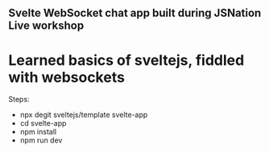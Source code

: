## Svelte WebSocket chat app built during JSNation Live workshop

# Learned basics of sveltejs, fiddled with websockets

Steps:

- npx degit sveltejs/template svelte-app
- cd svelte-app
- npm install
- npm run dev
